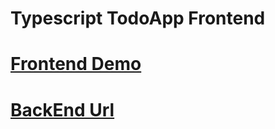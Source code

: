 # Typescript TodoApp Frontend

# [Frontend Demo](https://typescript-todoapp.vercel.app/)
# [BackEnd Url](https://typescript-todoapp.onrender.com/)